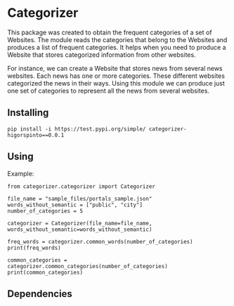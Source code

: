 # Categorizer

This package was created to obtain the frequent categories of a set of Websites.
The module reads the categories that belong to the Websites and produces a list of frequent categories.
It helps when you need to produce a Website that stores categorized information from other websites.

For instance, we can create a Website that stores news from several news websites.
Each news has one or more categories. These different websites categorized the news in their ways. 
Using this module we can produce just one set of categories to represent all the news from several 
websites.

## Installing

```
pip install -i https://test.pypi.org/simple/ categorizer-higorspinto==0.0.1
```

## Using


Example:

```
from categorizer.categorizer import Categorizer

file_name = "sample_files/portals_sample.json"
words_without_semantic = ["public", "city"]
number_of_categories = 5

categorizer = Categorizer(file_name=file_name, words_without_semantic=words_without_semantic)

freq_words = categorizer.common_words(number_of_categories)
print(freq_words)

common_categories = categorizer.common_categories(number_of_categories)
print(common_categories)
```

## Dependencies 
